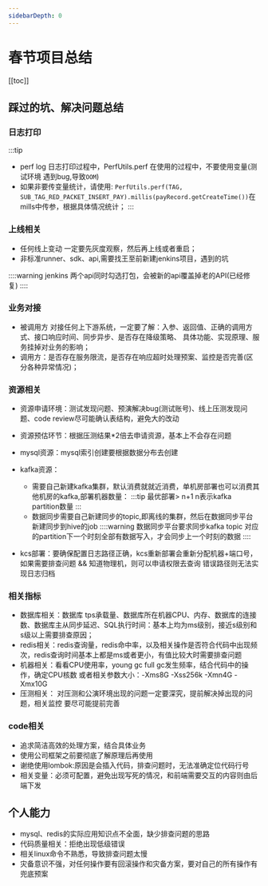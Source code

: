 ```yaml
---
sidebarDepth: 0
---
```


# 春节项目总结

[[toc]]

## 踩过的坑、解决问题总结

### 日志打印
:::tip
- perf log 日志打印过程中，PerfUtils.perf 在使用的过程中，不要使用变量(测试环境 遇到bug,导致`OOM`)
- 如果非要传变量统计，请使用:
     `PerfUtils.perf(TAG, SUB_TAG_RED_PACKET_INSERT_PAY).millis(payRecord.getCreateTime())`在mills中传参，根据具体情况统计；
:::


### 上线相关

- 任何线上变动 一定要先灰度观察，然后再上线或者重启；
- 非标准runner、sdk、api,需要找王至前新建jenkins项目，遇到的坑

::::warning
jenkins 两个api同时勾选打包，会被新的api覆盖掉老的API(已经修复)
::::

### 业务对接

- 被调用方
 对接任何上下游系统，一定要了解：入参、返回值、正确的调用方式、接口响应时间、同步异步、是否存在降级策略、
              具体功能、实现原理、服务挂掉对业务的影响；
- 调用方：是否存在服务限流，是否存在响应超时处理预案、监控是否完善(区分各种异常情况)；

### 资源相关

- 资源申请环境：测试发现问题、预演解决bug(测试账号)、线上压测发现问题、code review尽可能确认表结构，避免大的改动
- 资源预估环节：根据压测结果*2倍去申请资源，基本上不会存在问题
- mysql资源：mysql索引创建要根据数据分布去创建
- kafka资源：
  - 需要自己新建kafka集群，默认消费就就近消费，单机房部署也可以消费其他机房的kafka,部署机器数量：
    :::tip
    最优部署> n+1 n表示kafka partition数量
    :::
  - 数据同步需要自己新建同步的topic,即离线的集群，然后在数据同步平台新建同步到hive的job
    ::::warning
       数据同步平台要求同步kafka topic 对应的partition下一个时刻全部有数据写入，才会同步上一个时刻的数据
    ::::

- kcs部署：要确保配置日志路径正确，kcs重新部署会重新分配机器+端口号，如果需要排查问题 && 知道物理机，则可以申请权限去查询
             错误路径则无法实现日志归档

### 相关指标

- 数据库相关：数据库 tps承载量、数据库所在机器CPU、内存、数据库的连接数、数据库主从同步延迟、SQL执行时间：基本上均为ms级别，接近s级别和s级以上需要排查原因；
- redis相关：redis查询量，redis命中率，以及相关操作是否符合代码中出现频次，redis查询时间基本上都是ms或者更小，有值比较大时需要排查问题
- 机器相关：看看CPU使用率，young gc full gc发生频率，结合代码中的操作，确定CPU核数 或者相关参数大小：-Xms8G -Xss256k -Xmn4G -Xmx10G
- 压测相关：   对压测和公演环境出现的问题一定要深究，提前解决掉出现的问题，相关监控 要尽可能提前完善

### code相关

- 追求简洁高效的处理方案，结合具体业务
- 使用公司框架之前要彻底了解原理后再使用
- 谢绝使用lombok:原因是会插入代码，排查问题时，无法准确定位代码行号
- 相关变量：必须可配置，避免出现写死的情况，和前端需要交互的内容则由后端下发

## 个人能力

- mysql、redis的实际应用知识点不全面，缺少排查问题的思路
- 代码质量相关：拒绝出现低级错误
- 相关linux命令不熟悉，导致排查问题太慢
- 灾备意识不强，对任何操作要有回滚操作和灾备方案，要对自己的所有操作有兜底预案